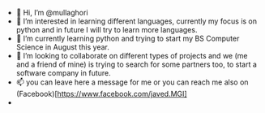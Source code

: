 - 👋 Hi, I’m @mullaghori
- 👀 I’m interested in learning different languages, currently my focus is on python and in future I will try to learn more languages. 
- 🌱 I’m currently learning python and trying to start my BS Computer Science in August this year.
- 💞️ I’m looking to collaborate on different types of projects and we (me and a friend of mine) is trying to search for some partners too, to start a software company in future. 
- 📫 you can leave here a message for me or you can reach me also on (Facebook)[https://www.facebook.com/javed.MGI]
- 

<!---
mullaghori/mullaghori is a ✨ special ✨ repository because its `README.md` (this file) appears on your GitHub profile.
You can click the Preview link to take a look at your changes.
--->
